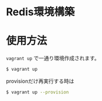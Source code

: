 Redis環境構築
===

# 使用方法
`vagrant up` で一通り環境作成されます。
```bash
$ vagrant up
```

provisionだけ再実行する時は
```bash
$ vagrant up --provision
```
